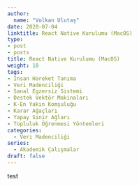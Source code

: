 ```yaml
---
author:
  name: "Volkan Ulutaş"
date: 2020-07-04
linktitle: React Native Kurulumu (MacOS)
type:
- post
- posts
title: React Native Kurulumu (MacOS)
weight: 10
tags:
- İnsan Hareket Tanıma
- Veri Madenciliği
- Sanal Egzersiz Sistemi
- Destek Vektör Makinaları
- K-En Yakın Komşuluğu
- Karar Ağaçları
- Yapay Sinir Ağları
- Topluluk Öğrenmesi Yöntemleri
categories: 
  - Veri Madenciliği
series:
  - Akademik Çalışmalar
draft: false
---
```


test

